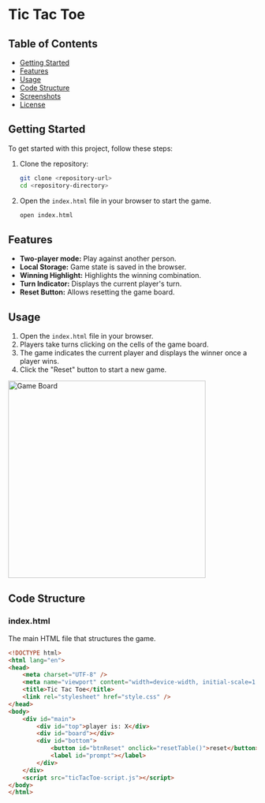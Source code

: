 # Tic Tac Toe

## Table of Contents

- [Getting Started](#getting-started)
- [Features](#features)
- [Usage](#usage)
- [Code Structure](#code-structure)
- [Screenshots](#screenshots)
- [License](#license)

## Getting Started

To get started with this project, follow these steps:

1. Clone the repository:
    ```bash
    git clone <repository-url>
    cd <repository-directory>
    ```

2. Open the `index.html` file in your browser to start the game.

    ```bash
    open index.html
    ```

## Features

- **Two-player mode:** Play against another person.
- **Local Storage:** Game state is saved in the browser.
- **Winning Highlight:** Highlights the winning combination.
- **Turn Indicator:** Displays the current player's turn.
- **Reset Button:** Allows resetting the game board.

## Usage

1. Open the `index.html` file in your browser.
2. Players take turns clicking on the cells of the game board.
3. The game indicates the current player and displays the winner once a player wins.
4. Click the "Reset" button to start a new game.

<img src="path/to/board-image.png" alt="Game Board" width="400">

## Code Structure

### index.html

The main HTML file that structures the game.

```html
<!DOCTYPE html>
<html lang="en">
<head>
    <meta charset="UTF-8" />
    <meta name="viewport" content="width=device-width, initial-scale=1.0" />
    <title>Tic Tac Toe</title>
    <link rel="stylesheet" href="style.css" />
</head>
<body>
    <div id="main">
        <div id="top">player is: X</div>
        <div id="board"></div>
        <div id="bottom">
            <button id="btnReset" onclick="resetTable()">reset</button>
            <label id="prompt"></label>
        </div>
    </div>
    <script src="ticTacToe-script.js"></script>
</body>
</html>
